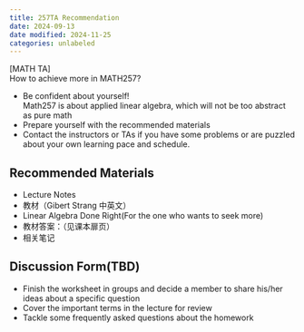 ```yaml
---
title: 257TA Recommendation
date: 2024-09-13
date modified: 2024-11-25
categories: unlabeled
---
```


[MATH TA]  
How to achieve more in MATH257?
- Be confident about yourself!  
  Math257 is about applied linear algebra, which will not be too abstract as pure math
- Prepare yourself with the recommended materials
- Contact the instructors or TAs if you have some problems or are puzzled about your own learning pace and schedule.

## Recommended Materials

- Lecture Notes
- 教材（Gibert Strang 中英文）
- Linear Algebra Done Right(For the one who wants to seek more)
- 教材答案：（见课本扉页）
- 相关笔记

## Discussion Form(TBD)

- Finish the worksheet in groups and decide a member to share his/her ideas about a specific question
- Cover the important terms in the lecture for review
- Tackle some frequently asked questions about the homework
